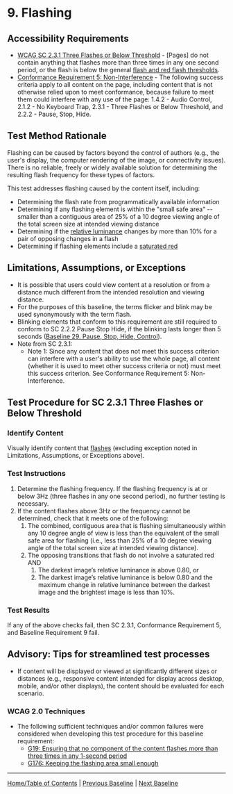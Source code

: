 # 9. Flashing
## Accessibility Requirements
* [WCAG SC 2.3.1 Three Flashes or Below Threshold](http://www.w3.org/TR/UNDERSTANDING-WCAG20/seizure-does-not-violate.html) - [Pages] do not contain anything that flashes more than three times in any one second period, or the flash is below the general [flash and red flash thresholds](https://www.w3.org/TR/UNDERSTANDING-WCAG20/seizure-does-not-violate.html#general-thresholddef).
* [Conformance Requirement 5: Non-Interference](https://www.w3.org/TR/WCAG20/#cc5) - The following success criteria apply to all content on the page, including content that is not otherwise relied upon to meet conformance, because failure to meet them could interfere with any use of the page: 1.4.2 - Audio Control, 2.1.2 - No Keyboard Trap, 2.3.1 - Three Flashes or Below Threshold, and 2.2.2 - Pause, Stop, Hide.

## Test Method Rationale
Flashing can be caused by factors beyond the control of authors (e.g., the user's display, the computer rendering of the image, or connectivity issues). There is no reliable, freely or widely available solution for determining the resulting flash frequency for these types of factors.

This test addresses flashing caused by the content itself, including:
* Determining the flash rate from programmatically available information
* Determining if any flashing element is within the "small safe area" -- smaller than a contiguous area of 25% of a 10 degree viewing angle of the total screen size at intended viewing distance
* Determining if the [relative luminance](https://www.w3.org/TR/2008/REC-WCAG20-20081211/#relativeluminancedef) changes by more than 10% for a pair of opposing changes in a flash
* Determining if flashing elements include a [saturated red](http://www.w3.org/TR/2008/REC-WCAG20-20081211/#general-thresholddef) 
   
## Limitations, Assumptions, or Exceptions
* It is possible that users could view content at a resolution or from a distance much different from the intended resolution and viewing distance.
* For the purposes of this baseline, the terms flicker and blink may be used synonymously with the term flash.
* Blinking elements that conform to this requirement are still required to conform to SC 2.2.2 Pause Stop Hide, if the blinking lasts longer than 5 seconds ([Baseline 29. Pause, Stop, Hide, Control](29Control.md)).
* Note from SC 2.3.1:
   * Note 1: Since any content that does not meet this success criterion can interfere with a user's ability to use the whole page, all content (whether it is used to meet other success criteria or not) must meet this success criterion. See Conformance Requirement 5: Non-Interference.

## Test Procedure for SC 2.3.1 Three Flashes or Below Threshold
### Identify Content
Visually identify content that [flashes](https://www.w3.org/TR/UNDERSTANDING-WCAG20/seizure-does-not-violate.html#flash-def) (excluding exception noted in Limitations, Assumptions, or Exceptions above).

### Test Instructions
1. Determine the flashing frequency. If the flashing frequency is at or below 3Hz (three flashes in any one second period), no further testing is necessary.
1. If the content flashes above 3Hz or the frequency cannot be determined, check that it meets one of the following:
    1. The combined, contiguous area that is flashing simultaneously within any 10 degree angle of view is less than the equivalent of the small safe area for flashing (i.e., less than 25% of a 10 degree viewing angle of the total screen size at intended viewing distance).
    1. The opposing transitions that flash do not involve a saturated red AND 
        1. The darkest image’s relative luminance is above 0.80, or
        2. The darkest image’s relative luminance is below 0.80 and the maximum change in relative luminance between the darkest image and the brightest image is less than 10%.

### Test Results
If any of the above checks fail, then SC 2.3.1, Conformance Requirement 5, and Baseline Requirement 9 fail.

## Advisory: Tips for streamlined test processes
* If content will be displayed or viewed at significantly different sizes or distances (e.g., responsive content intended for display across desktop, mobile, and/or other displays), the content should be evaluated for each scenario.

### WCAG 2.0 Techniques
* The following sufficient techniques and/or common failures were considered when developing this test procedure for this baseline requirement:
    * [G19: Ensuring that no component of the content flashes more than three times in any 1-second period](https://www.w3.org/TR/WCAG20-TECHS/G19.html)
    * [G176: Keeping the flashing area small enough](https://www.w3.org/TR/WCAG20-TECHS/G176.html)

----------------------------------------
[Home/Table of Contents](index.md) | [Previous Baseline](08Contrast.md) | [Next Baseline](10Forms.md)
